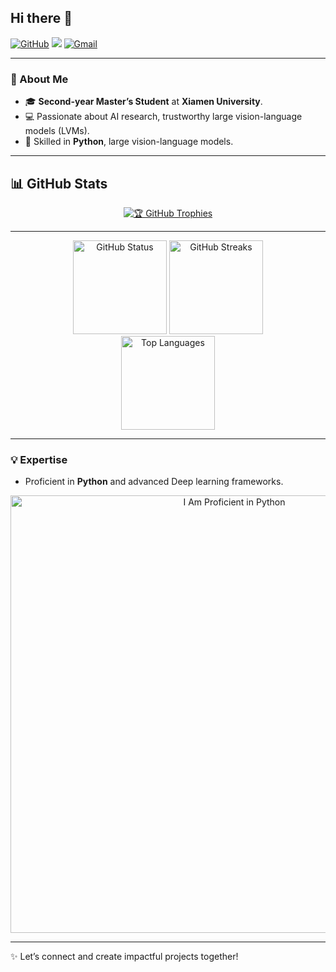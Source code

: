 ## Hi there 👋

[![GitHub](https://img.shields.io/github/followers/KejiaZhang-Robust?style=social)](https://github.com/KejiaZhang-Robust)
![](https://komarev.com/ghpvc/?username=KejiaZhang-Robust&color=blue)
[![Gmail](https://img.shields.io/badge/-Gmail-c14438?style=flat&logo=Gmail&logoColor=white)](mailto:kejiaz171@gmail.com)

---

### 🔭 About Me

- 🎓 **Second-year Master’s Student** at **Xiamen University**.
- 💻 Passionate about AI research, trustworthy large vision-language models (LVMs).
- 🌟 Skilled in **Python**, large vision-language models.

---

## 📊 GitHub Stats

<div align="center">
  
[![🏆 GitHub Trophies](https://github-profile-trophy.vercel.app/?username=KejiaZhang-Robust&theme=darkhub)](https://github.com/ryo-ma/github-profile-trophy)
</div>

---

<div align="center">
  <img height="150" src="https://github-readme-stats.vercel.app/api?username=KejiaZhang-Robust&show_icons=true&theme=noctis_minimus&count_private=true" alt="GitHub Status" />  
  <img height="150" src="https://streak-stats.demolab.com/?user=KejiaZhang-Robust&theme=noctis_minimus&hide_border=false&mode=weekly" alt="GitHub Streaks" />  
</div>

<div align="center">
  <img height="150" src="https://github-readme-stats.vercel.app/api/top-langs/?username=KejiaZhang-Robust&theme=noctis_minimus&count_private=true&layout=compact" alt="Top Languages" />  
</div>

---

### 💡 Expertise

- Proficient in **Python** and advanced Deep learning frameworks.

<div align="center">
  <img src="python.gif" alt="I Am Proficient in Python" width="700" />
</div>

---

✨ Let’s connect and create impactful projects together!
